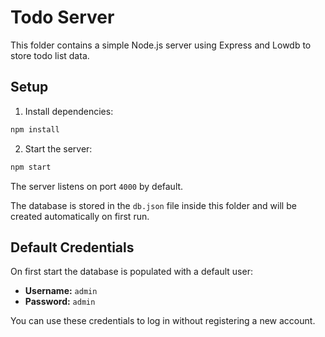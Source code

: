 # Todo Server

This folder contains a simple Node.js server using Express and Lowdb to store todo list data.

## Setup

1. Install dependencies:

```bash
npm install
```

2. Start the server:

```bash
npm start
```

The server listens on port `4000` by default.

The database is stored in the `db.json` file inside this folder and will be created automatically on first run.

## Default Credentials

On first start the database is populated with a default user:

- **Username:** `admin`
- **Password:** `admin`

You can use these credentials to log in without registering a new account.
